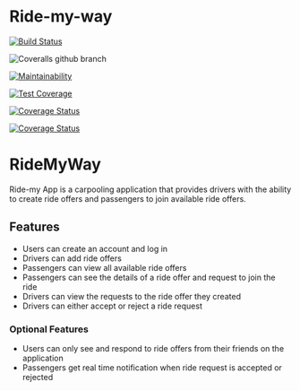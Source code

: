 # Ride-my-way

[![Build Status](https://travis-ci.org/tron66/Ride-my-way.svg?branch=feature2)](https://travis-ci.org/tron66/Ride-my-way)

![Coveralls github branch](https://img.shields.io/coveralls/github/jekyll/jekyll/master.svg)

[![Maintainability](https://api.codeclimate.com/v1/badges/bb344adc8362bd7686da/maintainability)](https://codeclimate.com/github/tron66/Ride-my-way/maintainability)

[![Test Coverage](https://api.codeclimate.com/v1/badges/bb344adc8362bd7686da/test_coverage)](https://codeclimate.com/github/tron66/Ride-my-way/test_coverage)

[![Coverage Status](https://coveralls.io/repos/github/tron66/Ride-my-way/badge.svg?branch=master)](https://coveralls.io/github/tron66/Ride-my-way?branch=feature2)

[![Coverage Status](https://coveralls.io/repos/github/tron66/Ride-my-way/badge.svg)](https://coveralls.io/github/tron66/Ride-my-way)



# RideMyWay
Ride-my App is a carpooling application that provides drivers with the ability to create ride offers and passengers to join available ride offers.

## Features
 - Users can create an account and log in
 - Drivers can add ride offers
 - Passengers can view all available ride offers
 - Passengers can see the details of a ride offer and request to join the ride
 - Drivers can view the requests to the ride offer they created
 - Drivers can either accept or reject a ride request
### Optional Features
 - Users can only see and respond to ride offers from their friends on the application
 - Passengers get real time notification when ride request is accepted or rejected
